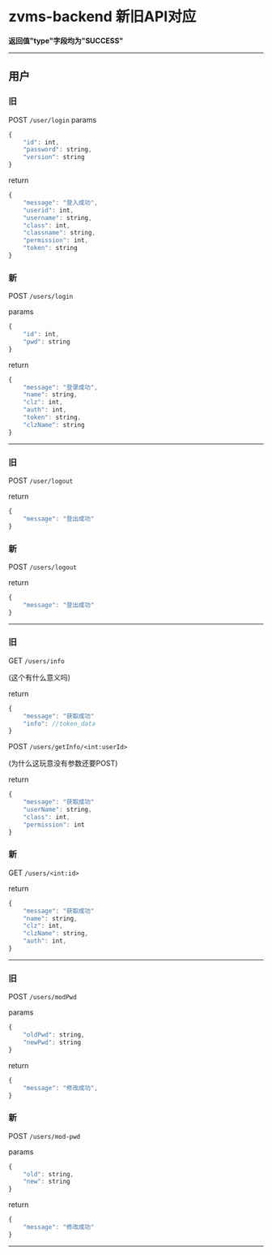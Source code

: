 # zvms-backend 新旧API对应
**返回值"type"字段均为"SUCCESS"**

***

## 用户

### 旧

POST `/user/login`
params 
```javascript
{
    "id": int,
    "password": string,
    "version": string
}
```
return
```javascript
{
    "message": "登入成功",
    "userid": int,
    "username": string,
    "class": int,
    "classname": string,
    "permission": int,
    "token": string
}
```

### 新

POST `/users/login`

params
```javascript
{
    "id": int,
    "pwd": string
}
```
return
```javascript
{
    "message": "登录成功",
    "name": string,
    "clz": int,
    "auth": int,
    "token": string,
    "clzName": string
}
```
***

### 旧

POST `/user/logout`

return
```javascript
{
    "message": "登出成功"
}
```

### 新

POST `/users/logout`

return
```javascript
{
    "message": "登出成功"
}
```

***

### 旧

GET `/users/info`

(这个有什么意义吗)

return 
```javascript
{
    "message": "获取成功"
    "info": //token_data
}
```

POST `/users/getInfo/<int:userId>`

(为什么这玩意没有参数还要POST)

return
```javascript
{
    "message": "获取成功"
    "userName": string,
    "class": int,
    "permission": int
}
```

### 新

GET `/users/<int:id>`

return
```javascript
{
    "message": "获取成功"
    "name": string,
    "clz": int,
    "clzName": string,
    "auth": int,
}
```

***

### 旧

POST `/users/modPwd`

params
```javascript
{
    "oldPwd": string,
    "newPwd": string
}
```

return
```javascript
{
    "message": "修改成功",
}
```

### 新

POST `/users/mod-pwd`

params
```javascript
{
    "old": string,
    "new": string
}
```

return
```javascript
{
    "message": "修改成功"
}
```

***